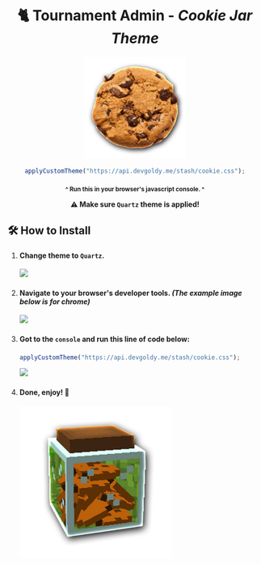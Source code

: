 

<div align="center">

  # 🐈 Tournament Admin - *Cookie Jar Theme*

  <a href="https://api.devgoldy.me/stash/cookie.css">
    <img width="200px" src="./assets/cookie.png">
  </a>
  
  ```javascript
  applyCustomTheme("https://api.devgoldy.me/stash/cookie.css");
  ```
  <sub>**^ Run this in your browser's javascript console. ^**</sub>
  
  **⚠ Make sure ``Quartz`` theme is applied!**

</div>

## 🛠 How to Install

1. #### Change theme to ``Quartz``.

	<img width="500px" src="./assets/theme_select.png">


2. #### Navigate to your browser's developer tools. *(The example image below is for chrome)*

	<img width="500px" src="./assets/go_to_dev_tools.png">


3. #### Got to the ``console`` and run this line of code below:

	```javascript
	applyCustomTheme("https://api.devgoldy.me/stash/cookie.css");
	```

	<img width="500px" src="./assets/run_apply_cmd.png">

4. #### Done, enjoy! 🥰

	<img width="300px" src="./assets/cookie_jar.png">
